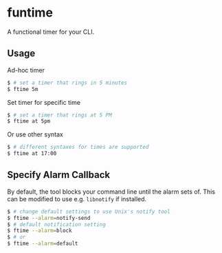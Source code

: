 # funtime

A functional timer for your CLI.

## Usage

Ad-hoc timer
```bash
$ # set a timer that rings in 5 minutes
$ ftime 5m
```

Set timer for specific time
```bash
$ # set a timer that rings at 5 PM
$ ftime at 5pm
```

Or use other syntax
```bash
$ # different syntaxes for times are supported
$ ftime at 17:00
```

## Specify Alarm Callback

By default, the tool blocks your command line until the alarm sets of.
This can be modified to use e.g. `libnotify` if installed.

```bash
$ # change default settings to use Unix's notify tool
$ ftime --alarm=notify-send
$ # default notification setting
$ ftime --alarm=block
$ # or
$ ftime --alarm=default
```

